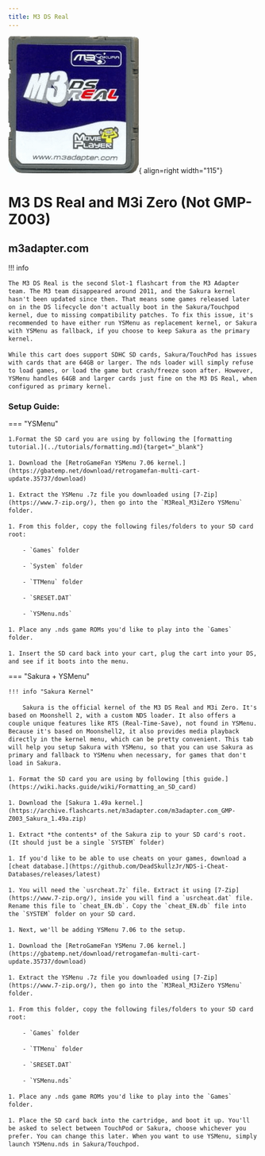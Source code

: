 ```yaml
---
title: M3 DS Real
---
```


![M3 DS Real](../images/m3dsreal.png){ align=right width="115"}
# M3 DS Real and M3i Zero (Not GMP-Z003)
## m3adapter.com

!!! info

    The M3 DS Real is the second Slot-1 flashcart from the M3 Adapter team. The M3 team disappeared around 2011, and the Sakura kernel hasn't been updated since then. That means some games released later on in the DS lifecycle don't actually boot in the Sakura/Touchpod kernel, due to missing compatibility patches. To fix this issue, it's recommended to have either run YSMenu as replacement kernel, or Sakura with YSMenu as fallback, if you choose to keep Sakura as the primary kernel.

    While this cart does support SDHC SD cards, Sakura/TouchPod has issues with cards that are 64GB or larger. The nds loader will simply refuse to load games, or load the game but crash/freeze soon after. However, YSMenu handles 64GB and larger cards just fine on the M3 DS Real, when configured as primary kernel.

### Setup Guide:

=== "YSMenu"

    1.Format the SD card you are using by following the [formatting tutorial.](../tutorials/formatting.md){target="_blank"}
    
    1. Download the [RetroGameFan YSMenu 7.06 kernel.](https://gbatemp.net/download/retrogamefan-multi-cart-update.35737/download)
    
    1. Extract the YSMenu .7z file you downloaded using [7-Zip](https://www.7-zip.org/), then go into the `M3Real_M3iZero YSMenu` folder.
    
    1. From this folder, copy the following files/folders to your SD card root:
    
        - `Games` folder
    
        - `System` folder
    
        - `TTMenu` folder
    
        - `SRESET.DAT`
    
        - `YSMenu.nds`
    
    1. Place any .nds game ROMs you'd like to play into the `Games` folder.
    
    1. Insert the SD card back into your cart, plug the cart into your DS, and see if it boots into the menu.

=== "Sakura + YSMenu"

    !!! info "Sakura Kernel"
    
        Sakura is the official kernel of the M3 DS Real and M3i Zero. It's based on Moonshell 2, with a custom NDS loader. It also offers a couple unique features like RTS (Real-Time-Save), not found in YSMenu. Because it's based on Moonshell2, it also provides media playback directly in the kernel menu, which can be pretty convenient. This tab will help you setup Sakura with YSMenu, so that you can use Sakura as primary and fallback to YSMenu when necessary, for games that don't load in Sakura.
    
    1. Format the SD card you are using by following [this guide.](https://wiki.hacks.guide/wiki/Formatting_an_SD_card)
    
    1. Download the [Sakura 1.49a kernel.](https://archive.flashcarts.net/m3adapter.com/m3adapter.com_GMP-Z003_Sakura_1.49a.zip)
    
    1. Extract *the contents* of the Sakura zip to your SD card's root. (It should just be a single `SYSTEM` folder)
    
    1. If you'd like to be able to use cheats on your games, download a [cheat database.](https://github.com/DeadSkullzJr/NDS-i-Cheat-Databases/releases/latest)
    
    1. You will need the `usrcheat.7z` file. Extract it using [7-Zip](https://www.7-zip.org/), inside you will find a `usrcheat.dat` file. Rename this file to `cheat_EN.db`. Copy the `cheat_EN.db` file into the `SYSTEM` folder on your SD card.
    
    1. Next, we'll be adding YSMenu 7.06 to the setup.
    
    1. Download the [RetroGameFan YSMenu 7.06 kernel.](https://gbatemp.net/download/retrogamefan-multi-cart-update.35737/download)
    
    1. Extract the YSMenu .7z file you downloaded using [7-Zip](https://www.7-zip.org/), then go into the `M3Real_M3iZero YSMenu` folder.
    
    1. From this folder, copy the following files/folders to your SD card root:
    
        - `Games` folder
    
        - `TTMenu` folder
    
        - `SRESET.DAT`
    
        - `YSMenu.nds`
    
    1. Place any .nds game ROMs you'd like to play into the `Games` folder.
    
    1. Place the SD card back into the cartridge, and boot it up. You'll be asked to select between TouchPod or Sakura, choose whichever you prefer. You can change this later. When you want to use YSMenu, simply launch YSMenu.nds in Sakura/Touchpod.